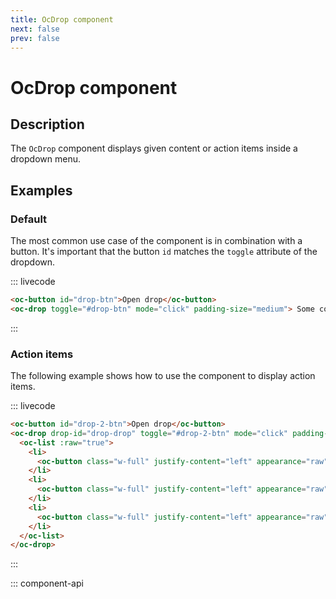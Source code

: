 ```yaml
---
title: OcDrop component
next: false
prev: false
---
```


# OcDrop component

## Description

The `OcDrop` component displays given content or action items inside a dropdown menu.

## Examples

### Default

The most common use case of the component is in combination with a button. It's important that the button `id` matches the `toggle` attribute of the dropdown.

::: livecode

```html
<oc-button id="drop-btn">Open drop</oc-button>
<oc-drop toggle="#drop-btn" mode="click" padding-size="medium"> Some content. </oc-drop>
```

:::

### Action items

The following example shows how to use the component to display action items.

::: livecode

```html
<oc-button id="drop-2-btn">Open drop</oc-button>
<oc-drop drop-id="drop-drop" toggle="#drop-2-btn" mode="click" padding-size="small">
  <oc-list :raw="true">
    <li>
      <oc-button class="w-full" justify-content="left" appearance="raw"> Create Folder </oc-button>
    </li>
    <li>
      <oc-button class="w-full" justify-content="left" appearance="raw"> Create Space </oc-button>
    </li>
    <li>
      <oc-button class="w-full" justify-content="left" appearance="raw"> Create File </oc-button>
    </li>
  </oc-list>
</oc-drop>
```

:::

::: component-api
